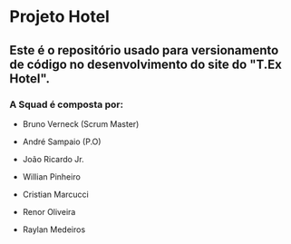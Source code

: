 # Projeto Hotel

## Este é o repositório usado para versionamento de código no desenvolvimento do site do "T.Ex Hotel".

### A Squad é composta por:

- Bruno Verneck (Scrum Master)

- André Sampaio (P.O)

- João Ricardo Jr.

- Willian Pinheiro

- Cristian Marcucci 

- Renor Oliveira

- Raylan Medeiros
